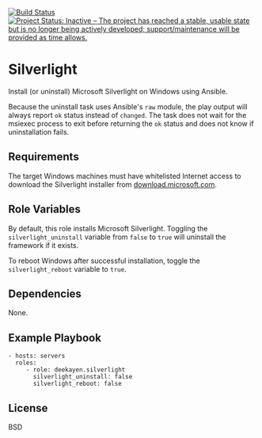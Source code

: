 [![Build Status](https://travis-ci.org/deekayen/ansible-role-silverlight.svg?branch=main)](https://travis-ci.org/deekayen/ansible-role-silverlight) [![Project Status: Inactive – The project has reached a stable, usable state but is no longer being actively developed; support/maintenance will be provided as time allows.](https://www.repostatus.org/badges/latest/inactive.svg)](https://www.repostatus.org/#inactive)

Silverlight
===========

Install (or uninstall) Microsoft Silverlight on Windows using Ansible.

Because the uninstall task uses Ansible's `raw` module, the play output will always report `ok` status instead of `changed`. The task does not wait for the msiexec process to exit before returning the `ok` status and does not know if uninstallation fails.

Requirements
------------

The target Windows machines must have whitelisted Internet access to download the Silverlight installer from [download.microsoft.com]().

Role Variables
--------------

By default, this role installs Microsoft Silverlight. Toggling the `silverlight_uninstall` variable from `false` to `true` will uninstall the framework if it exists.

To reboot Windows after successful installation, toggle the `silverlight_reboot` variable to `true`.

Dependencies
------------

None.

Example Playbook
----------------

    - hosts: servers
      roles:
         - role: deekayen.silverlight
           silverlight_uninstall: false
           silverlight_reboot: false

License
-------

BSD
